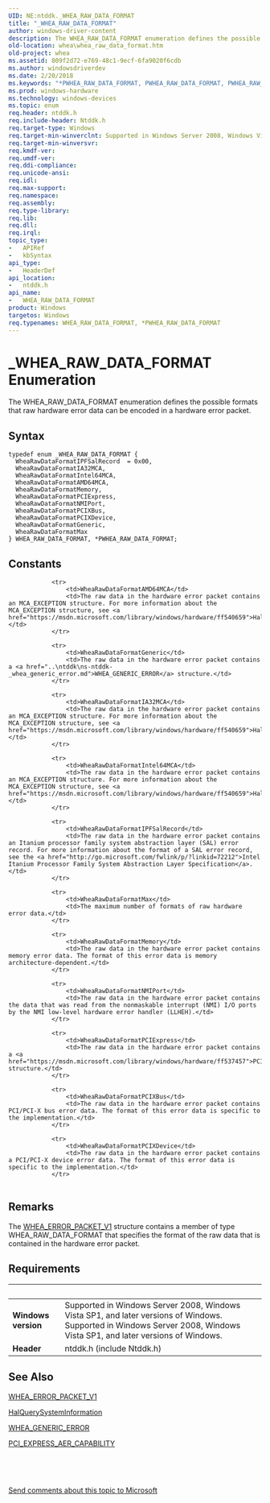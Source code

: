 ```yaml
---
UID: NE:ntddk._WHEA_RAW_DATA_FORMAT
title: "_WHEA_RAW_DATA_FORMAT"
author: windows-driver-content
description: The WHEA_RAW_DATA_FORMAT enumeration defines the possible formats that raw hardware error data can be encoded in a hardware error packet.
old-location: whea\whea_raw_data_format.htm
old-project: whea
ms.assetid: 809f2d72-e769-48c1-9ecf-6fa9020f6cdb
ms.author: windowsdriverdev
ms.date: 2/20/2018
ms.keywords: "*PWHEA_RAW_DATA_FORMAT, PWHEA_RAW_DATA_FORMAT, PWHEA_RAW_DATA_FORMAT enumeration pointer [WHEA Drivers and Applications], WHEA_RAW_DATA_FORMAT, WHEA_RAW_DATA_FORMAT enumeration [WHEA Drivers and Applications], WheaRawDataFormatAMD64MCA, WheaRawDataFormatGeneric, WheaRawDataFormatIA32MCA, WheaRawDataFormatIPFSalRecord, WheaRawDataFormatIntel64MCA, WheaRawDataFormatMax, WheaRawDataFormatMemory, WheaRawDataFormatNMIPort, WheaRawDataFormatPCIExpress, WheaRawDataFormatPCIXBus, WheaRawDataFormatPCIXDevice, _WHEA_RAW_DATA_FORMAT, ntddk/PWHEA_RAW_DATA_FORMAT, ntddk/WHEA_RAW_DATA_FORMAT, ntddk/WheaRawDataFormatAMD64MCA, ntddk/WheaRawDataFormatGeneric, ntddk/WheaRawDataFormatIA32MCA, ntddk/WheaRawDataFormatIPFSalRecord, ntddk/WheaRawDataFormatIntel64MCA, ntddk/WheaRawDataFormatMax, ntddk/WheaRawDataFormatMemory, ntddk/WheaRawDataFormatNMIPort, ntddk/WheaRawDataFormatPCIExpress, ntddk/WheaRawDataFormatPCIXBus, ntddk/WheaRawDataFormatPCIXDevice, whea.whea_raw_data_format, whearef_9ecb0580-4372-40f3-93da-4f866ee6211f.xml"
ms.prod: windows-hardware
ms.technology: windows-devices
ms.topic: enum
req.header: ntddk.h
req.include-header: Ntddk.h
req.target-type: Windows
req.target-min-winverclnt: Supported in Windows Server 2008, Windows Vista SP1, and later versions of Windows.
req.target-min-winversvr: 
req.kmdf-ver: 
req.umdf-ver: 
req.ddi-compliance: 
req.unicode-ansi: 
req.idl: 
req.max-support: 
req.namespace: 
req.assembly: 
req.type-library: 
req.lib: 
req.dll: 
req.irql: 
topic_type:
-	APIRef
-	kbSyntax
api_type:
-	HeaderDef
api_location:
-	ntddk.h
api_name:
-	WHEA_RAW_DATA_FORMAT
product: Windows
targetos: Windows
req.typenames: WHEA_RAW_DATA_FORMAT, *PWHEA_RAW_DATA_FORMAT
---
```


# _WHEA_RAW_DATA_FORMAT Enumeration
The WHEA_RAW_DATA_FORMAT enumeration defines the possible formats that raw hardware error data can be encoded in a hardware error packet.

## Syntax
````
typedef enum _WHEA_RAW_DATA_FORMAT { 
  WheaRawDataFormatIPFSalRecord  = 0x00,
  WheaRawDataFormatIA32MCA,
  WheaRawDataFormatIntel64MCA,
  WheaRawDataFormatAMD64MCA,
  WheaRawDataFormatMemory,
  WheaRawDataFormatPCIExpress,
  WheaRawDataFormatNMIPort,
  WheaRawDataFormatPCIXBus,
  WheaRawDataFormatPCIXDevice,
  WheaRawDataFormatGeneric,
  WheaRawDataFormatMax
} WHEA_RAW_DATA_FORMAT, *PWHEA_RAW_DATA_FORMAT;
````

## Constants

<table>
            
                <tr>
                    <td>WheaRawDataFormatAMD64MCA</td>
                    <td>The raw data in the hardware error packet contains an MCA_EXCEPTION structure. For more information about the MCA_EXCEPTION structure, see <a href="https://msdn.microsoft.com/library/windows/hardware/ff540659">HalQuerySystemInformation</a>.</td>
                </tr>
            
                <tr>
                    <td>WheaRawDataFormatGeneric</td>
                    <td>The raw data in the hardware error packet contains a <a href="..\ntddk\ns-ntddk-_whea_generic_error.md">WHEA_GENERIC_ERROR</a> structure.</td>
                </tr>
            
                <tr>
                    <td>WheaRawDataFormatIA32MCA</td>
                    <td>The raw data in the hardware error packet contains an MCA_EXCEPTION structure. For more information about the MCA_EXCEPTION structure, see <a href="https://msdn.microsoft.com/library/windows/hardware/ff540659">HalQuerySystemInformation</a>.</td>
                </tr>
            
                <tr>
                    <td>WheaRawDataFormatIntel64MCA</td>
                    <td>The raw data in the hardware error packet contains an MCA_EXCEPTION structure. For more information about the MCA_EXCEPTION structure, see <a href="https://msdn.microsoft.com/library/windows/hardware/ff540659">HalQuerySystemInformation</a>.</td>
                </tr>
            
                <tr>
                    <td>WheaRawDataFormatIPFSalRecord</td>
                    <td>The raw data in the hardware error packet contains an Itanium processor family system abstraction layer (SAL) error record. For more information about the format of a SAL error record, see the <a href="http://go.microsoft.com/fwlink/p/?linkid=72212">Intel Itanium Processor Family System Abstraction Layer Specification</a>.</td>
                </tr>
            
                <tr>
                    <td>WheaRawDataFormatMax</td>
                    <td>The maximum number of formats of raw hardware error data.</td>
                </tr>
            
                <tr>
                    <td>WheaRawDataFormatMemory</td>
                    <td>The raw data in the hardware error packet contains memory error data. The format of this error data is memory architecture-dependent.</td>
                </tr>
            
                <tr>
                    <td>WheaRawDataFormatNMIPort</td>
                    <td>The raw data in the hardware error packet contains the data that was read from the nonmaskable interrupt (NMI) I/O ports by the NMI low-level hardware error handler (LLHEH).</td>
                </tr>
            
                <tr>
                    <td>WheaRawDataFormatPCIExpress</td>
                    <td>The raw data in the hardware error packet contains a <a href="https://msdn.microsoft.com/library/windows/hardware/ff537457">PCI_EXPRESS_AER_CAPABILITY</a> structure.</td>
                </tr>
            
                <tr>
                    <td>WheaRawDataFormatPCIXBus</td>
                    <td>The raw data in the hardware error packet contains PCI/PCI-X bus error data. The format of this error data is specific to the implementation.</td>
                </tr>
            
                <tr>
                    <td>WheaRawDataFormatPCIXDevice</td>
                    <td>The raw data in the hardware error packet contains a PCI/PCI-X device error data. The format of this error data is specific to the implementation.</td>
                </tr>
</table>

## Remarks

The <a href="..\ntddk\ns-ntddk-_whea_error_packet_v1.md">WHEA_ERROR_PACKET_V1</a> structure contains a member of type WHEA_RAW_DATA_FORMAT that specifies the format of the raw data that is contained in the hardware error packet.

## Requirements
| &nbsp; | &nbsp; |
| ---- |:---- |
| **Windows version** | Supported in Windows Server 2008, Windows Vista SP1, and later versions of Windows. Supported in Windows Server 2008, Windows Vista SP1, and later versions of Windows. |
| **Header** | ntddk.h (include Ntddk.h) |

## See Also

<a href="..\ntddk\ns-ntddk-_whea_error_packet_v1.md">WHEA_ERROR_PACKET_V1</a>



<a href="https://msdn.microsoft.com/library/windows/hardware/ff540659">HalQuerySystemInformation</a>



<a href="..\ntddk\ns-ntddk-_whea_generic_error.md">WHEA_GENERIC_ERROR</a>



<a href="https://msdn.microsoft.com/library/windows/hardware/ff537457">PCI_EXPRESS_AER_CAPABILITY</a>



 

 

<a href="mailto:wsddocfb@microsoft.com?subject=Documentation%20feedback [whea\whea]:%20WHEA_RAW_DATA_FORMAT enumeration%20 RELEASE:%20(2/20/2018)&amp;body=%0A%0APRIVACY STATEMENT%0A%0AWe use your feedback to improve the documentation. We don't use your email address for any other purpose, and we'll remove your email address from our system after the issue that you're reporting is fixed. While we're working to fix this issue, we might send you an email message to ask for more info. Later, we might also send you an email message to let you know that we've addressed your feedback.%0A%0AFor more info about Microsoft's privacy policy, see http://privacy.microsoft.com/en-us/default.aspx." title="Send comments about this topic to Microsoft">Send comments about this topic to Microsoft</a>
